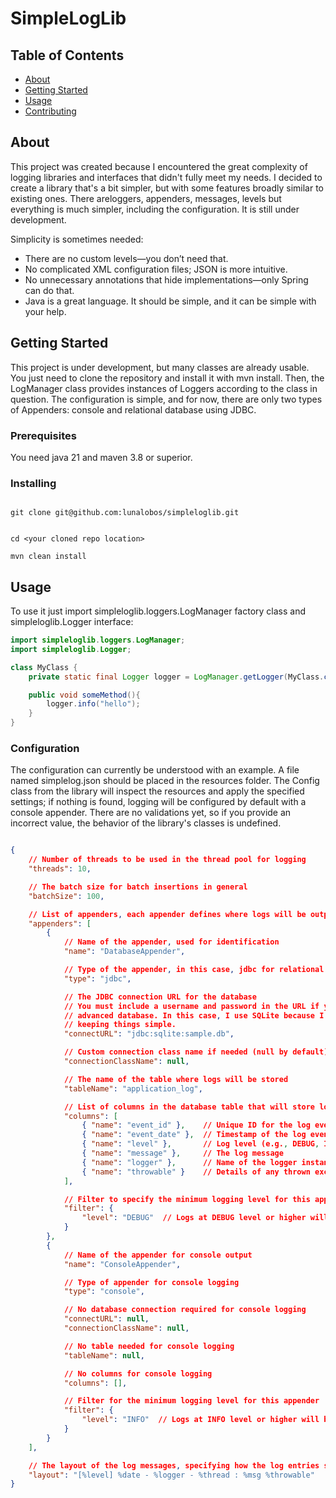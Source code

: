 # SimpleLogLib

## Table of Contents
+ [About](#about)
+ [Getting Started](#getting_started)
+ [Usage](#usage)
+ [Contributing](../CONTRIBUTING.md)

## About <a name = "about"></a>
This project was created because I encountered the great complexity of logging libraries and interfaces that didn't fully meet my needs. I decided to create a library that's a bit simpler, but with some features broadly similar to existing ones. There areloggers, appenders, messages, levels but everything is much simpler, including the configuration. It is still under development.

Simplicity is sometimes needed:

- There are no custom levels—you don’t need that.
- No complicated XML configuration files; JSON is more intuitive.
- No unnecessary annotations that hide implementations—only Spring can do that.
- Java is a great language. It should be simple, and it can be simple with your help.

## Getting Started <a name = "getting_started"></a>
This project is under development, but many classes are already usable. You just need to clone the repository and install it with mvn install. Then, the LogManager class provides instances of Loggers according to the class in question. The configuration is simple, and for now, there are only two types of Appenders: console and relational database using JDBC.

### Prerequisites

You need java 21 and maven 3.8 or superior.

### Installing

```console

git clone git@github.com:lunalobos/simpleloglib.git

```

```console

cd <your cloned repo location>

mvn clean install

```

## Usage <a name = "usage"></a>

To use it just import simpleloglib.loggers.LogManager factory class and simpleloglib.Logger interface:

```java
import simpleloglib.loggers.LogManager;
import simpleloglib.Logger;

class MyClass {
    private static final Logger logger = LogManager.getLogger(MyClass.class);

    public void someMethod(){
        logger.info("hello");
    }
}


```

### Configuration
The configuration can currently be understood with an example. A file named simplelog.json should be placed in the resources folder. The Config class from the library will inspect the resources and apply the specified settings; if nothing is found, logging will be configured by default with a console appender. There are no validations yet, so if you provide an incorrect value, the behavior of the library's classes is undefined.

```json

{
    // Number of threads to be used in the thread pool for logging
    "threads": 10,

    // The batch size for batch insertions in general
    "batchSize": 100,

    // List of appenders, each appender defines where logs will be output
    "appenders": [
        {
            // Name of the appender, used for identification
            "name": "DatabaseAppender",

            // Type of the appender, in this case, jdbc for relational database logging
            "type": "jdbc",

            // The JDBC connection URL for the database
            // You must include a username and password in the URL if you're using a more 
            // advanced database. In this case, I use SQLite because I absolutely love 
            // keeping things simple.
            "connectURL": "jdbc:sqlite:sample.db",

            // Custom connection class name if needed (null by default)
            "connectionClassName": null,

            // The name of the table where logs will be stored
            "tableName": "application_log",

            // List of columns in the database table that will store log information
            "columns": [
                { "name": "event_id" },    // Unique ID for the log event
                { "name": "event_date" },  // Timestamp of the log event
                { "name": "level" },       // Log level (e.g., DEBUG, INFO, ERROR)
                { "name": "message" },     // The log message
                { "name": "logger" },      // Name of the logger instance
                { "name": "throwable" }    // Details of any thrown exception (if any)
            ],

            // Filter to specify the minimum logging level for this appender
            "filter": {
                "level": "DEBUG"  // Logs at DEBUG level or higher will be saved
            }
        },
        {
            // Name of the appender for console output
            "name": "ConsoleAppender",

            // Type of appender for console logging
            "type": "console",

            // No database connection required for console logging
            "connectURL": null,
            "connectionClassName": null,

            // No table needed for console logging
            "tableName": null,

            // No columns for console logging
            "columns": [],

            // Filter for the minimum logging level for this appender
            "filter": {
                "level": "INFO"  // Logs at INFO level or higher will be displayed in the console
            }
        }
    ],

    // The layout of the log messages, specifying how the log entries should be formatted
    "layout": "[%level] %date - %logger - %thread : %msg %throwable"
}


```
